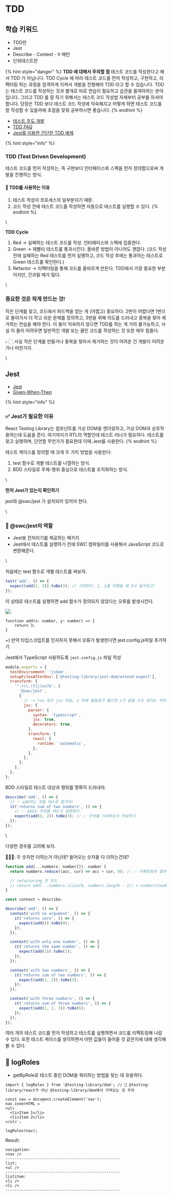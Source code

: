 # TDD

## 학습 키워드

* TDD란
* Jest
* Describe - Context - It 패턴
* 단위테스트란



{% hint style="danger" %}
**TDD 에 대해서 주의할 점** 테스트 코드를 작성한다고 해서 TDD 가 아닙니다. TDD Cycle 에 따라 테스트 코드를 먼저 작성하고, 구현하고, 리팩터링 하는 과정을 엄격하게 지켜서 개발을 진행해야 TDD 라고 할 수 있습니다. TDD 는 테스트 코드를 작성하는 것과 별개로 따로 연습이 필요하고 습관을 들여야하는 분야 입니다. 그리고 TDD 를 잘 하기 위해서는 테스트 코드 작성법 자체부터 공부를 하셔야 합니다. 당장은 TDD 보다 테스트 코드 작성에 익숙해지고 어떻게 하면 테스트 코드를 잘 작성할 수 있을까에 초점을 맞춰 공부하시면 좋습니다.
{% endhint %}

* [테스트 주도 개발](https://github.com/ahastudio/til/blob/main/agile/test-driven-development.md)
* [TDD FAQ](https://github.com/ahastudio/til/blob/main/blog/2016/12-03-tdd-faq.md)
* [Jest를 이용한 간단한 TDD 예제](https://github.com/ahastudio/til/blob/main/jest/20201204-simple-tdd-example.md)

{% hint style="info" %}
### TDD (Test Driven Development)

테스트 코드를 먼저 작성하는, 즉 구현보다 인터페이스와 스펙을 먼저 정의함으로써 개발을 진행하는 방식.

#### 🚀 TDD를 사용하는 이유

1. 테스트 작성이 프로세스의 일부분이기 때문.
2. 코드 작성 전에 테스트 코드를 작성하면 자동으로 테스트를 실행할 수 있다.
{% endhint %}

\


**TDD Cycle**

1. Red → 실패하는 테스트 코드를 작성. 인터페이스와 스펙에 집중한다.
2. Green → 재빨리 테스트를 통과시킨다. 올바른 방법이 아니어도 괜찮다. (코드 작성 전에 실패하는 Red 테스트를 먼저 실행하고, 코드 작성 후에는 통과하는 테스트로 Green 테스트를 확인한다.)
3. Refactor → 리팩터링을 통해 코드를 올바르게 만든다. TDD에서 가장 중요한 부분이지만, 간과될 때가 많다.

\


### 중요한 것은 작게 만드는 것!

작은 단계를 찾고, 코드에서 피드백을 얻는 게 (어렵고) 중요하다. 2번이 어렵다면 1번으로 돌아가서 더 작고 쉬운 문제를 정의하고, 3번을 위해 의도를 드러내고 중복을 찾아 제거하는 연습을 해야 한다. 이 둘이 익숙하지 않으면 TDD를 하는 게 거의 불가능하고, 사실 이 둘이 어려우면 일반적인 개발 또는 클린 코드를 작성하는 것 또한 매우 힘들다.

👉🏻 사실 작은 단계를 만들거나 중복을 찾아서 제거하는 것이 어려운 건 개발이 어려운 거나 마찬가지.

\


## Jest

* [Jest](https://jestjs.io/)
* [Given-When-Then](https://github.com/ahastudio/til/blob/main/blog/2018/12-08-given-when-then.md)

{% hint style="info" %}
### ✅ Jest가 필요한 이유

React Testing Library는 컴포넌트를 가상 DOM을 렌더링하고, 가상 DOM과 상호작용하는데 도움을 준다. 여기까지가 RTL의 역할인데 테스트 러너가 필요하다. 테스트를 찾고 실행하며, 단언할 무언가가 필요한데 이때 Jest를 사용한다.
{% endhint %}

테스트 케이스를 정의할 때 크게 두 가지 방법을 사용한다:

1. test 함수로 개별 테스트를 나열하는 방식.
2. BDD 스타일로 주체-행위 중심으로 테스트를 조직화하는 방식.

\


**먼저 Jest가 있는지 확인하기**

jest와 @swc/jest 가 설치되어 있어야 한다.

\


### 🦖 @swc/jest의 역할

* Jest용 전처리기를 제공하는 패키지
* Jest에서 테스트를 실행하기 전에 SWC 컴파일러를 사용해서 JavaScript 코드로 변환해준다.

\


처음에는 test 함수로 개별 테스트를 써보자.

```jsx
test('add', () => {
  expect(add(1, 2)).toBe(3); // 기대한다. 1, 2를 더했을 때 3이 될거라고!
});
```

이 상태로 테스트를 실행하면 add 함수가 정의되지 않았다는 오류를 발생시킨다.

![.](images/2023-04-06-15-04-17.png)

```tsx
function add(x: number, y: number) => {
	return 3;
}
```

\+) 만약 타입스크립트를 인지하지 못해서 오류가 발생한다면 jest.config.js파일 추가하기

Jest에서 TypeScript 사용하도록 `jest.config.js` 파일 작성

```jsx
module.exports = {
  testEnvironment: 'jsdom',
  setupFilesAfterEnv: ['@testing-library/jest-dom/extend-expect'],
  transform: {
    '^.+\\.(t|j)sx?$': [
      '@swc/jest',
      {
        // -> tsx 또는 jsx 파일, x 뒤에 물음표가 붙으면 x가 없을 수도 있다는 의미
        jsc: {
          parser: {
            syntax: 'typescript',
            jsx: true,
            decorators: true,
          },
          transform: {
            react: {
              runtime: 'automatic',
            },
          },
        },
      },
    ],
  },
};
```

BDD 스타일로 테스트 대상과 행위를 명확히 드러내자.

```jsx
describe('add', () => {
  // ✅ add라는 것을 테스트 할거야!
  it('returns sum of two numbers', () => {
    // ✅ add는 무엇을 하는지 설명한다.
    expect(add(1, 2)).toBe(3); // ✅ 무엇을 기대하는지 작성하기
  });
});
```

\


다양한 경우를 고려해 보자.

🤷🏻‍♀️: 두 숫자만 더하는거 아닌데? 들어오는 숫자들 다 더하는건데?

```jsx
function add(...numbers: number[]): number {
  return numbers.reduce((acc, cur) => acc + cur, 0); // ✅ 리팩토링의 결과물!

  // refactoring 전 코드
  // return add(...numbers.slice(0, numbers.length - 1)) + numbers[numbers.length - 1]);
}

const context = describe;

describe('add', () => {
  context('with no argument', () => {
    it('returns zero', () => {
      expect(add()).toBe(0);
    });
  });

  context('with only one number', () => {
    it('returns the same number', () => {
      expect(add(1)).toBe(1);
    });
  });

  context('with two numbers', () => {
    it('returns sum of two numbers', () => {
      expect(add(1, 2)).toBe(3);
    });
  });

  context('with three numbers', () => {
    it('returns sum of three numbers', () => {
      expect(add(1, 2, 3)).toBe(6);
    });
  });
});
```

여러 개의 테스트 코드를 먼저 작성하고 테스트를 실행하면서 코드를 리팩토링해 나갈 수 있다. 또한 테스트 케이스를 생각하면서 어떤 값들이 들어올 것 같은지에 대해 생각해볼 수 있다.



## 🦁 logRoles

* getByRole로 테스트 중인 DOM을 쿼리하는 방법을 찾는 데 유용하다.

```tsx
import { logRoles } from '@testing-library/dom'; // 🚧 @testing-library/react가 아닌 @testing-library/dom에서 가져오는 것 주의

const nav = document.createElement('nav');
nav.innerHTML = `
<ul>
  <li>Item 1</li>
  <li>Item 2</li>
</ul>`;

logRoles(nav);
```

Result:

```tsx
navigation:
<nav />
--------------------------------------------------
list:
<ul />
--------------------------------------------------
listitem:
<li />
<li />
--------------------------------------------------
```
